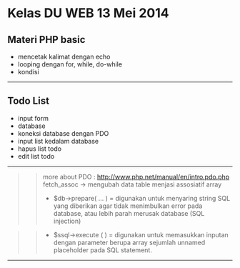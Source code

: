# Kelas DU WEB 13 Mei 2014


## Materi PHP basic 
* mencetak kalimat dengan echo
* looping dengan for, while, do-while
* kondisi
------------------------------------------------------------------------------------

## Todo List
* input form
* database 
* koneksi database dengan PDO
* input list kedalam database
* hapus list todo
* edit list todo
------------------------------------------------------------------------------------
> > more about PDO : http://www.php.net/manual/en/intro.pdo.php
> >	fetch_assoc -> mengubah data table menjasi assosiatif array
> > * $db->prepare( ... ) = digunakan untuk menyaring string SQL yang diberikan
agar tidak menimbulkan error pada database, atau lebih parah merusak
database (SQL injection)

> > * $ssql->execute ( ) = digunakan untuk memasukkan inputan dengan
parameter berupa array sejumlah unnamed placeholder pada SQL statement.
------------------------------------------------------------------------------------
